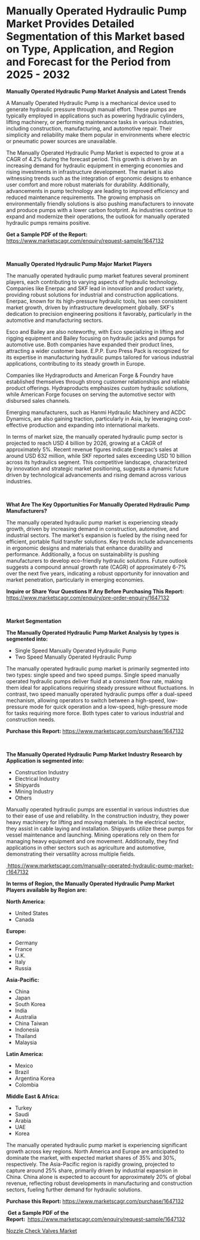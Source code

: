 <p><h1>Manually Operated Hydraulic Pump Market Provides Detailed Segmentation of this Market based on Type, Application, and Region and Forecast for the Period from 2025 - 2032</h1></p><p><strong>Manually Operated Hydraulic Pump Market Analysis and Latest Trends</strong></p>
<p><p>A Manually Operated Hydraulic Pump is a mechanical device used to generate hydraulic pressure through manual effort. These pumps are typically employed in applications such as powering hydraulic cylinders, lifting machinery, or performing maintenance tasks in various industries, including construction, manufacturing, and automotive repair. Their simplicity and reliability make them popular in environments where electric or pneumatic power sources are unavailable.</p><p>The Manually Operated Hydraulic Pump Market is expected to grow at a CAGR of 4.2% during the forecast period. This growth is driven by an increasing demand for hydraulic equipment in emerging economies and rising investments in infrastructure development. The market is also witnessing trends such as the integration of ergonomic designs to enhance user comfort and more robust materials for durability. Additionally, advancements in pump technology are leading to improved efficiency and reduced maintenance requirements. The growing emphasis on environmentally friendly solutions is also pushing manufacturers to innovate and produce pumps with a lower carbon footprint. As industries continue to expand and modernize their operations, the outlook for manually operated hydraulic pumps remains positive.</p></p>
<p><strong>Get a Sample PDF of the Report:&nbsp;</strong> <a href="https://www.marketscagr.com/enquiry/request-sample/1647132?utm_campaign=2010&utm_medium=2&utm_source=Github&utm_content=ia&utm_term=05032025&utm_id=manually-operated-hydraulic-pump">https://www.marketscagr.com/enquiry/request-sample/1647132</a></p>
<p>&nbsp;</p>
<p><strong>Manually Operated Hydraulic Pump Major Market Players</strong></p>
<p><p>The manually operated hydraulic pump market features several prominent players, each contributing to varying aspects of hydraulic technology. Companies like Enerpac and SKF lead in innovation and product variety, providing robust solutions for industrial and construction applications. Enerpac, known for its high-pressure hydraulic tools, has seen consistent market growth, driven by infrastructure development globally. SKF's dedication to precision engineering positions it favorably, particularly in the automotive and manufacturing sectors.</p><p>Esco and Bailey are also noteworthy, with Esco specializing in lifting and rigging equipment and Bailey focusing on hydraulic jacks and pumps for automotive use. Both companies have expanded their product lines, attracting a wider customer base. E.P.P. Euro Press Pack is recognized for its expertise in manufacturing hydraulic pumps tailored for various industrial applications, contributing to its steady growth in Europe.</p><p>Companies like Hydraproducts and American Forge & Foundry have established themselves through strong customer relationships and reliable product offerings. Hydraproducts emphasizes custom hydraulic solutions, while American Forge focuses on serving the automotive sector with disbursed sales channels.</p><p>Emerging manufacturers, such as Hanmi Hydraulic Machinery and ACDC Dynamics, are also gaining traction, particularly in Asia, by leveraging cost-effective production and expanding into international markets.</p><p>In terms of market size, the manually operated hydraulic pump sector is projected to reach USD 4 billion by 2026, growing at a CAGR of approximately 5%. Recent revenue figures indicate Enerpac’s sales at around USD 632 million, while SKF reported sales exceeding USD 10 billion across its hydraulics segment. This competitive landscape, characterized by innovation and strategic market positioning, suggests a dynamic future driven by technological advancements and rising demand across various industries.</p></p>
<p>&nbsp;</p>
<p><strong>What Are The Key Opportunities For Manually Operated Hydraulic Pump Manufacturers?</strong></p>
<p><p>The manually operated hydraulic pump market is experiencing steady growth, driven by increasing demand in construction, automotive, and industrial sectors. The market's expansion is fueled by the rising need for efficient, portable fluid transfer solutions. Key trends include advancements in ergonomic designs and materials that enhance durability and performance. Additionally, a focus on sustainability is pushing manufacturers to develop eco-friendly hydraulic solutions. Future outlook suggests a compound annual growth rate (CAGR) of approximately 6-7% over the next five years, indicating a robust opportunity for innovation and market penetration, particularly in emerging economies.</p></p>
<p><strong>Inquire or Share Your Questions If Any Before Purchasing This Report:</strong> <a href="https://www.marketscagr.com/enquiry/pre-order-enquiry/1647132?utm_campaign=2010&utm_medium=2&utm_source=Github&utm_content=ia&utm_term=05032025&utm_id=manually-operated-hydraulic-pump">https://www.marketscagr.com/enquiry/pre-order-enquiry/1647132</a></p>
<p>&nbsp;</p>
<p><strong>Market Segmentation</strong></p>
<p><strong>The Manually Operated Hydraulic Pump Market Analysis by types is segmented into:</strong></p>
<p><ul><li>Single Speed Manually Operated Hydraulic Pump</li><li>Two Speed Manually Operated Hydraulic Pump</li></ul></p>
<p><p>The manually operated hydraulic pump market is primarily segmented into two types: single speed and two speed pumps. Single speed manually operated hydraulic pumps deliver fluid at a consistent flow rate, making them ideal for applications requiring steady pressure without fluctuations. In contrast, two speed manually operated hydraulic pumps offer a dual-speed mechanism, allowing operators to switch between a high-speed, low-pressure mode for quick operation and a low-speed, high-pressure mode for tasks requiring more force. Both types cater to various industrial and construction needs.</p></p>
<p><strong>Purchase this Report:&nbsp;</strong><a href="https://www.marketscagr.com/purchase/1647132?utm_campaign=2010&utm_medium=2&utm_source=Github&utm_content=ia&utm_term=05032025&utm_id=manually-operated-hydraulic-pump">https://www.marketscagr.com/purchase/1647132</a></p>
<p>&nbsp;</p>
<p><strong>The Manually Operated Hydraulic Pump Market Industry Research by Application is segmented into:</strong></p>
<p><ul><li>Construction Industry</li><li>Electrical Industry</li><li>Shipyards</li><li>Mining Industry</li><li>Others</li></ul></p>
<p><p>Manually operated hydraulic pumps are essential in various industries due to their ease of use and reliability. In the construction industry, they power heavy machinery for lifting and moving materials. In the electrical sector, they assist in cable laying and installation. Shipyards utilize these pumps for vessel maintenance and launching. Mining operations rely on them for managing heavy equipment and ore movement. Additionally, they find applications in other sectors such as agriculture and automotive, demonstrating their versatility across multiple fields.</p></p>
<p><a href="https://www.marketscagr.com/manually-operated-hydraulic-pump-market-r1647132?utm_campaign=2010&utm_medium=2&utm_source=Github&utm_content=ia&utm_term=05032025&utm_id=manually-operated-hydraulic-pump">&nbsp;https://www.marketscagr.com/manually-operated-hydraulic-pump-market-r1647132</a></p>
<p><strong>In terms of Region, the Manually Operated Hydraulic Pump Market Players available by Region are:</strong></p>
<p>
    <p> <strong> North America: </strong>
        <ul>
            <li>United States</li>
            <li>Canada</li>
        </ul>
        </p> 
    <p> <strong> Europe: </strong>
        <ul>
            <li>Germany</li>
            <li>France</li>
            <li>U.K.</li>
            <li>Italy</li>
            <li>Russia</li>
        </ul>
        </p> 
    <p> <strong> Asia-Pacific: </strong>
        <ul>
            <li>China</li>
            <li>Japan</li>
            <li>South Korea</li>
            <li>India</li>
            <li>Australia</li>
            <li>China Taiwan</li>
            <li>Indonesia</li>
            <li>Thailand</li>
            <li>Malaysia</li>
        </ul>
        </p> 
    <p> <strong> Latin America: </strong>
        <ul>
            <li>Mexico</li>
            <li>Brazil</li>
            <li>Argentina Korea</li>
            <li>Colombia</li>
        </ul>
        </p> 
    <p> <strong> Middle East & Africa: </strong>
        <ul>
            <li>Turkey</li>
            <li>Saudi</li>
            <li>Arabia</li>
            <li>UAE</li>
            <li>Korea</li>
        </ul>
    </p>
    </p>
<p><p>The manually operated hydraulic pump market is experiencing significant growth across key regions. North America and Europe are anticipated to dominate the market, with expected market shares of 35% and 30%, respectively. The Asia-Pacific region is rapidly growing, projected to capture around 25% share, primarily driven by industrial expansion in China. China alone is expected to account for approximately 20% of global revenue, reflecting robust developments in manufacturing and construction sectors, fueling further demand for hydraulic solutions.</p></p>
<p><strong>Purchase this Report: </strong><a href="https://www.marketscagr.com/purchase/1647132?utm_campaign=2010&utm_medium=2&utm_source=Github&utm_content=ia&utm_term=05032025&utm_id=manually-operated-hydraulic-pump">https://www.marketscagr.com/purchase/1647132</a></p>
<p>&nbsp;<strong>Get a Sample PDF of the Report:&nbsp;&nbsp;</strong><a href="https://www.marketscagr.com/enquiry/request-sample/1647132?utm_campaign=2010&utm_medium=2&utm_source=Github&utm_content=ia&utm_term=05032025&utm_id=manually-operated-hydraulic-pump">https://www.marketscagr.com/enquiry/request-sample/1647132</a></p>
<p><strong></strong></p>
<p><p><a href="https://github.com/BryceTownsendr/Market-Research-Report-List-7/blob/main/nozzle-check-valves-market.md?utm_campaign=2010&utm_medium=2&utm_source=Github&utm_content=ia&utm_term=05032025&utm_id=manually-operated-hydraulic-pump">Nozzle Check Valves Market</a></p></p>
